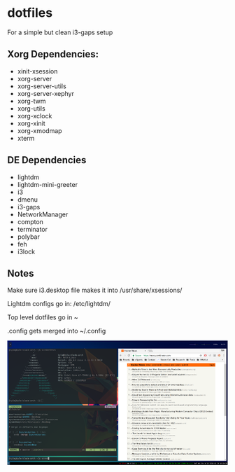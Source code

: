 # dotfiles
For a simple but clean i3-gaps setup

## Xorg Dependencies:
* xinit-xsession
* xorg-server
* xorg-server-utils
* xorg-server-xephyr
* xorg-twm
* xorg-utils
* xorg-xclock
* xorg-xinit
* xorg-xmodmap
* xterm

## DE Dependencies
* lightdm
* lightdm-mini-greeter
* i3
* dmenu
* i3-gaps
* NetworkManager
* compton
* terminator
* polybar
* feh
* i3lock

## Notes
Make sure i3.desktop file makes it into /usr/share/xsessions/

Lightdm configs go in: /etc/lightdm/

Top level dotfiles go in ~

.config gets merged into ~/.config

![Desktop Screenshot](https://raw.githubusercontent.com/kobrient/dotfiles/master/2018-01-18-142926_scrot.png)
